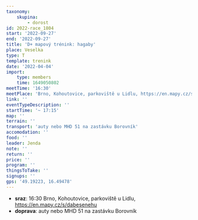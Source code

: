 ```yaml
---
taxonomy:
    skupina:
        - dorost
id: 2022-race_1804
start: '2022-09-27'
end: '2022-09-27'
title: 'D+ mapový trénink: hagaby'
place: Veselka
type: T
template: trenink
date: '2022-04-04'
import:
    type: members
    time: 1649050802
meetTime: '16:30'
meetPlace: 'Brno, Kohoutovice, parkoviště u Lidlu, https://en.mapy.cz/s/dabesenehu'
link: ''
eventTypeDescription: ''
startTime: '~ 17:15'
map: ''
terrain: ''
transport: 'auty nebo MHD 51 na zastávku Borovník'
accomodation: ''
food: ''
leader: Jenda
note: ''
return: ''
price: ''
program: ''
thingsToTake: ''
signups: ''
gps: '49.19223, 16.49478'
---
```


* **sraz**: 16:30 Brno, Kohoutovice, parkoviště u Lidlu, https://en.mapy.cz/s/dabesenehu
* **doprava**: auty nebo MHD 51 na zastávku Borovník
